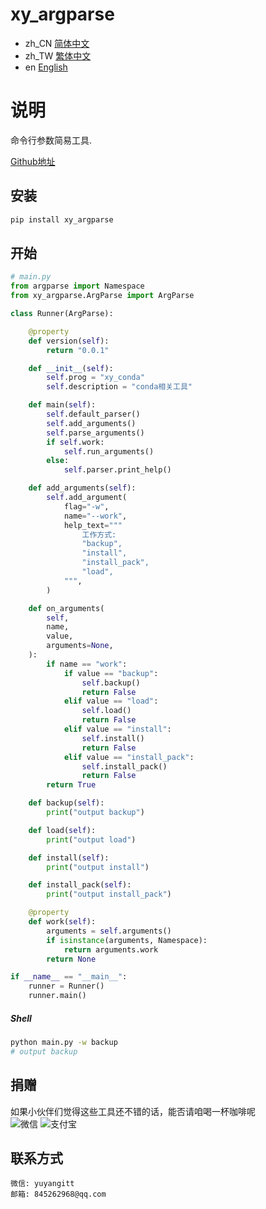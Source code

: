 # xy_argparse

- zh_CN [简体中文](readme/README_zh_CN.md)
- zh_TW [繁体中文](readme/README_zh_TW.md)
- en [English](readme/README_en.md)


# 说明
命令行参数简易工具.

<a href="https://github.com/ShipOfOcean/xy_argparse.git" target="_blank">Github地址</a>

## 安装

```bash
pip install xy_argparse
```

## 开始

```python
# main.py
from argparse import Namespace
from xy_argparse.ArgParse import ArgParse

class Runner(ArgParse):

    @property
    def version(self):
        return "0.0.1"

    def __init__(self):
        self.prog = "xy_conda"
        self.description = "conda相关工具"

    def main(self):
        self.default_parser()
        self.add_arguments()
        self.parse_arguments()
        if self.work:
            self.run_arguments()
        else:
            self.parser.print_help()

    def add_arguments(self):
        self.add_argument(
            flag="-w",
            name="--work",
            help_text="""
                工作方式:
                "backup",
                "install",
                "install_pack",
                "load",
            """,
        )

    def on_arguments(
        self,
        name,
        value,
        arguments=None,
    ):
        if name == "work":
            if value == "backup":
                self.backup()
                return False
            elif value == "load":
                self.load()
                return False
            elif value == "install":
                self.install()
                return False
            elif value == "install_pack":
                self.install_pack()
                return False
        return True

    def backup(self):
        print("output backup")

    def load(self):
        print("output load")

    def install(self):
        print("output install")

    def install_pack(self):
        print("output install_pack")

    @property
    def work(self):
        arguments = self.arguments()
        if isinstance(arguments, Namespace):
            return arguments.work
        return None

if __name__ == "__main__":
    runner = Runner()
    runner.main()
```

##### Shell
```bash
python main.py -w backup
# output backup
```

## 捐赠

如果小伙伴们觉得这些工具还不错的话，能否请咱喝一杯咖啡呢
<br />
![微信](readme/WeChat.png)
![支付宝](readme/Alipay.png)

## 联系方式

```
微信: yuyangitt
邮箱: 845262968@qq.com
```